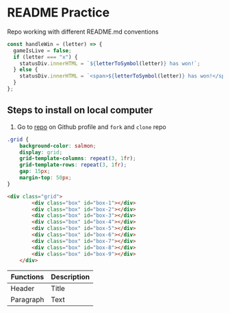 # README Practice

Repo working with different README.md conventions

```js
const handleWin = (letter) => {
  gameIsLive = false;
  if (letter === "x") {
    statusDiv.innerHTML = `${letterToSymbol(letter)} has won!`;
  } else {
    statusDiv.innerHTML = `<span>${letterToSymbol(letter)} has won!</span>`;
  }
};
```

## Steps to install on local computer
1. Go to [repo](https://github.com/tcgilbert/README.md-practice) on Github profile and `fork` and `clone` repo


```css
.grid {
    background-color: salmon;
    display: grid;
    grid-template-columns: repeat(3, 1fr);
    grid-template-rows: repeat(3, 1fr);
    gap: 15px;
    margin-top: 50px;
}
```



```html
<div class="grid">
        <div class="box" id="box-1"></div>
        <div class="box" id="box-2"></div>
        <div class="box" id="box-3"></div>
        <div class="box" id="box-4"></div>
        <div class="box" id="box-5"></div>
        <div class="box" id="box-6"></div>
        <div class="box" id="box-7"></div>
        <div class="box" id="box-8"></div>
        <div class="box" id="box-9"></div>
    </div>
```


| Functions | Description |
| ----------- | ----------- |
| Header | Title |
| Paragraph | Text |